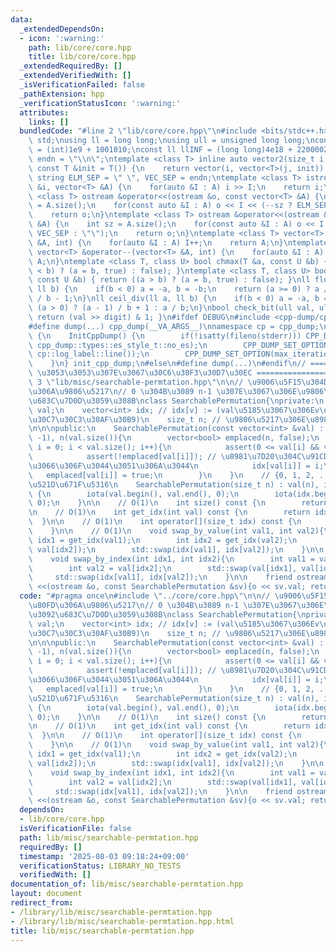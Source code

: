```yaml
---
data:
  _extendedDependsOn:
  - icon: ':warning:'
    path: lib/core/core.hpp
    title: lib/core/core.hpp
  _extendedRequiredBy: []
  _extendedVerifiedWith: []
  _isVerificationFailed: false
  _pathExtension: hpp
  _verificationStatusIcon: ':warning:'
  attributes:
    links: []
  bundledCode: "#line 2 \"lib/core/core.hpp\"\n#include <bits/stdc++.h>\nusing namespace\
    \ std;\nusing ll = long long;\nusing ull = unsigned long long;\nconst int INF\
    \ = (int)1e9 + 1001010;\nconst ll llINF = (long long)4e18 + 22000020;\nconst string\
    \ endn = \"\\n\";\ntemplate <class T> inline auto vector2(size_t i, size_t j,\
    \ const T &init = T()) {\n    return vector(i, vector<T>(j, init));\n}\nconst\
    \ string ELM_SEP = \" \", VEC_SEP = endn;\ntemplate <class T> istream &operator>>(istream\
    \ &i, vector<T> &A) {\n    for(auto &I : A) i >> I;\n    return i;\n}\ntemplate\
    \ <class T> ostream &operator<<(ostream &o, const vector<T> &A) {\n    int sz\
    \ = A.size();\n    for(const auto &I : A) o << I << (--sz ? ELM_SEP : \"\");\n\
    \    return o;\n}\ntemplate <class T> ostream &operator<<(ostream &o, const vector<vector<T>>\
    \ &A) {\n    int sz = A.size();\n    for(const auto &I : A) o << I << (--sz ?\
    \ VEC_SEP : \"\");\n    return o;\n}\ntemplate <class T> vector<T> &operator++(vector<T>\
    \ &A, int) {\n    for(auto &I : A) I++;\n    return A;\n}\ntemplate <class T>\
    \ vector<T> &operator--(vector<T> &A, int) {\n    for(auto &I : A) I--;\n    return\
    \ A;\n}\ntemplate <class T, class U> bool chmax(T &a, const U &b) { return ((a\
    \ < b) ? (a = b, true) : false); }\ntemplate <class T, class U> bool chmin(T &a,\
    \ const U &b) { return ((a > b) ? (a = b, true) : false); }\nll floor_div(ll a,\
    \ ll b) {\n    if(b < 0) a = -a, b = -b;\n    return (a >= 0) ? a / b : (a + 1)\
    \ / b - 1;\n}\nll ceil_div(ll a, ll b) {\n    if(b < 0) a = -a, b = -b;\n    return\
    \ (a > 0) ? (a - 1) / b + 1 : a / b;\n}\nbool check_bit(ull val, ull digit) {\
    \ return (val >> digit) & 1; }\n#ifdef DEBUG\n#include <cpp-dump/cpp-dump.hpp>\n\
    #define dump(...) cpp_dump(__VA_ARGS__)\nnamespace cp = cpp_dump;\nstruct InitCppDump\
    \ {\n    InitCppDump() {\n        if(!isatty(fileno(stderr))) CPP_DUMP_SET_OPTION(es_style,\
    \ cpp_dump::types::es_style_t::no_es);\n        CPP_DUMP_SET_OPTION(log_label_func,\
    \ cp::log_label::line());\n        CPP_DUMP_SET_OPTION(max_iteration_count, 30);\n\
    \    }\n} init_cpp_dump;\n#else\n#define dump(...)\n#endif\n// ====================\
    \ \u3053\u3053\u307E\u3067\u30C6\u30F3\u30D7\u30EC ====================\n#line\
    \ 3 \"lib/misc/searchable-permtation.hpp\"\n\n// \u9006\u5F15\u304D\u53EF\u80FD\
    \u306A\u9806\u5217\n// 0 \u304B\u3089 n-1 \u307E\u3067\u306E\u9806\u5217\u3092\
    \u683C\u7D0D\u3059\u308B\nclass SearchablePermutation{\nprivate:\n    vector<int>\
    \ val;\n    vector<int> idx; // idx[v] := (val\u5185\u3067\u306Ev\u306E\u30A4\u30F3\
    \u30C7\u30C3\u30AF\u30B9)\n    size_t n; // \u9806\u5217\u306E\u8981\u7D20\u6570\
    \n\n\npublic:\n    SearchablePermutation(const vector<int> &val) : val(val), idx(val.size(),\
    \ -1), n(val.size()){\n        vector<bool> emplaced(n, false);\n        for(int\
    \ i = 0; i < val.size(); i++){\n            assert(0 <= val[i] && val[i] < n);\n\
    \            assert(!emplaced[val[i]]); // \u8981\u7D20\u304C\u91CD\u8907\u3057\
    \u3066\u306F\u3044\u3051\u306A\u3044\n            idx[val[i]] = i;\n         \
    \   emplaced[val[i]] = true;\n        }\n    }\n    // {0, 1, 2, ... , n-1} \u3067\
    \u521D\u671F\u5316\n    SearchablePermutation(size_t n) : val(n), idx(n), n(n)\
    \ {\n        iota(val.begin(), val.end(), 0);\n        iota(idx.begin(), idx.end(),\
    \ 0);\n    }\n\n    // O(1)\n    int size() const {\n        return n;\n    }\n\
    \n    // O(1)\n    int get_idx(int val) const {\n        return idx[val];\n  \
    \  }\n\n    // O(1)\n    int operator[](size_t idx) const {\n        return val[idx];\n\
    \    }\n\n    // O(1)\n    void swap_by_value(int val1, int val2){\n        int\
    \ idx1 = get_idx(val1);\n        int idx2 = get_idx(val2);\n        std::swap(val[idx1],\
    \ val[idx2]);\n        std::swap(idx[val1], idx[val2]);\n    }\n\n    // O(1)\n\
    \    void swap_by_index(int idx1, int idx2){\n        int val1 = val[idx1];\n\
    \        int val2 = val[idx2];\n        std::swap(val[idx1], val[idx2]);\n   \
    \     std::swap(idx[val1], idx[val2]);\n    }\n\n    friend ostream& operator\
    \ <<(ostream &o, const SearchablePermutation &sv){o << sv.val; return o;}\n};\n"
  code: "#pragma once\n#include \"../core/core.hpp\"\n\n// \u9006\u5F15\u304D\u53EF\
    \u80FD\u306A\u9806\u5217\n// 0 \u304B\u3089 n-1 \u307E\u3067\u306E\u9806\u5217\
    \u3092\u683C\u7D0D\u3059\u308B\nclass SearchablePermutation{\nprivate:\n    vector<int>\
    \ val;\n    vector<int> idx; // idx[v] := (val\u5185\u3067\u306Ev\u306E\u30A4\u30F3\
    \u30C7\u30C3\u30AF\u30B9)\n    size_t n; // \u9806\u5217\u306E\u8981\u7D20\u6570\
    \n\n\npublic:\n    SearchablePermutation(const vector<int> &val) : val(val), idx(val.size(),\
    \ -1), n(val.size()){\n        vector<bool> emplaced(n, false);\n        for(int\
    \ i = 0; i < val.size(); i++){\n            assert(0 <= val[i] && val[i] < n);\n\
    \            assert(!emplaced[val[i]]); // \u8981\u7D20\u304C\u91CD\u8907\u3057\
    \u3066\u306F\u3044\u3051\u306A\u3044\n            idx[val[i]] = i;\n         \
    \   emplaced[val[i]] = true;\n        }\n    }\n    // {0, 1, 2, ... , n-1} \u3067\
    \u521D\u671F\u5316\n    SearchablePermutation(size_t n) : val(n), idx(n), n(n)\
    \ {\n        iota(val.begin(), val.end(), 0);\n        iota(idx.begin(), idx.end(),\
    \ 0);\n    }\n\n    // O(1)\n    int size() const {\n        return n;\n    }\n\
    \n    // O(1)\n    int get_idx(int val) const {\n        return idx[val];\n  \
    \  }\n\n    // O(1)\n    int operator[](size_t idx) const {\n        return val[idx];\n\
    \    }\n\n    // O(1)\n    void swap_by_value(int val1, int val2){\n        int\
    \ idx1 = get_idx(val1);\n        int idx2 = get_idx(val2);\n        std::swap(val[idx1],\
    \ val[idx2]);\n        std::swap(idx[val1], idx[val2]);\n    }\n\n    // O(1)\n\
    \    void swap_by_index(int idx1, int idx2){\n        int val1 = val[idx1];\n\
    \        int val2 = val[idx2];\n        std::swap(val[idx1], val[idx2]);\n   \
    \     std::swap(idx[val1], idx[val2]);\n    }\n\n    friend ostream& operator\
    \ <<(ostream &o, const SearchablePermutation &sv){o << sv.val; return o;}\n};\n"
  dependsOn:
  - lib/core/core.hpp
  isVerificationFile: false
  path: lib/misc/searchable-permtation.hpp
  requiredBy: []
  timestamp: '2025-08-03 09:18:24+09:00'
  verificationStatus: LIBRARY_NO_TESTS
  verifiedWith: []
documentation_of: lib/misc/searchable-permtation.hpp
layout: document
redirect_from:
- /library/lib/misc/searchable-permtation.hpp
- /library/lib/misc/searchable-permtation.hpp.html
title: lib/misc/searchable-permtation.hpp
---
```

